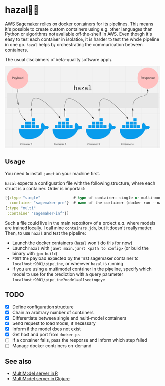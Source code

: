 
# hazal🧙‍♀️

[AWS Sagemaker](https://aws.amazon.com/sagemaker/) relies on docker containers for its pipelines.
This means it's possible to create custom containers using e.g. other languages than Python or algorithms not available off-the-shelf in AWS.
Even though it's easy to test each container in isolation, it is harder to test the whole pipeline in one go.
`hazal` helps by orchestrating the communication between containers.

The usual disclaimers of beta-quality software apply.

![hazal chaining docker containers together](pipeline.png)

## Usage

You need to install `janet` on your machine first.

`hazal` expects a configuration file with the following structure, where each struct is a container. Order is important:
```clojure
[{:type "single"               # type of container: single or multi-model
  :container "sagemaker-pre"}  # name of the container (docker run --name ...)
{:type "multi"
 :container "sagemaker-inf"}]
```

Such a file could live in the main repository of a project e.g. where models are trained locally. 
I call mine `containers.jdn`, but it doesn't really matter.
Then, to use `hazal` and test the pipeline:
- Launch the docker containers (`hazal` won't do this for now)
- Launch `hazal` with `janet main.janet <path to config>` (or build the binary with `jpm build`)
- `POST` the payload expected by the first sagemaker container to `localhost:9001/pipeline`, or wherever `hazal` is running
- If you are using a multimodel container in the pipeline, specify which model to use for the prediction with a query parameter `localhost:9001/pipeline?model=allseeingeye`

## TODO

- [x] Define configuration structure
- [x] Chain an arbitrary number of containers
- [x] Differentiate between single and multi-model containers
- [x] Send request to load model, if necessary
- [x] Inform if the model does not exist
- [x] Get host and port from `docker ps`
- [ ] If a container fails, pass the response and inform which step failed
- [ ] Manage docker containers on-demand

## See also
- [MultiModel server in R](https://github.com/jcpsantiago/sagemaker-multimodel-R)
- [MultiModel server in Clojure](https://github.com/jcpsantiago/sagemaker-multimodel-clj)
